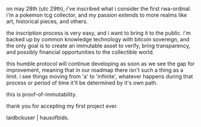 on may 28th (utc 29th),
i've inscribed what i consider the first rwa-ordinal.
i'm a pokemon tcg collector,
and my passion extends to more realms like art, historical pieces, and others.

the inscription process is very easy, and i want to bring it to the public.
i'm backed up by common knowledge technology with bitcoin sovereign,
and the only goal is to create an immutable asset to verify, bring transparency, and possibly financial opportunities to the collectible world.

this humble protocol will continue developing as soon as we see the gap for improvement,
meaning that in our roadmap there isn't such a thing as a limit.
i see things moving from 'a' to 'infinite',
whatever happens during that process or period of time it'll be determined by it's own path.

this is proof-of-immutability.

thank you for accepting my first project ever.

laidbckuser | hausofbids.
